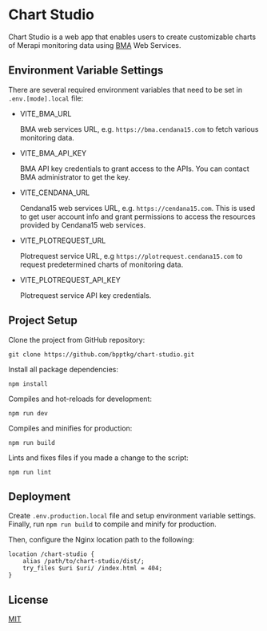 # Chart Studio

Chart Studio is a web app that enables users to create customizable charts of
Merapi monitoring data using [BMA](https://bma.cendana15.com/) Web Services.

## Environment Variable Settings

There are several required environment variables that need to be set in
`.env.[mode].local` file:

- VITE_BMA_URL

  BMA web services URL, e.g. `https://bma.cendana15.com` to fetch various
  monitoring data.

- VITE_BMA_API_KEY

  BMA API key credentials to grant access to the APIs. You can contact BMA
  administrator to get the key.

- VITE_CENDANA_URL

  Cendana15 web services URL, e.g. `https://cendana15.com`. This is used to get
  user account info and grant permissions to access the resources provided by
  Cendana15 web services.

- VITE_PLOTREQUEST_URL

  Plotrequest service URL, e.g `https://plotrequest.cendana15.com` to request
  predetermined charts of monitoring data.

- VITE_PLOTREQUEST_API_KEY

  Plotrequest service API key credentials.

## Project Setup

Clone the project from GitHub repository:

    git clone https://github.com/bpptkg/chart-studio.git

Install all package dependencies:

    npm install

Compiles and hot-reloads for development:

    npm run dev

Compiles and minifies for production:

    npm run build

Lints and fixes files if you made a change to the script:

    npm run lint

## Deployment

Create `.env.production.local` file and setup environment variable settings.
Finally, run `npm run build` to compile and minify for production.

Then, configure the Nginx location path to the following:

    location /chart-studio {
        alias /path/to/chart-studio/dist/;
        try_files $uri $uri/ /index.html = 404;
    }

## License

[MIT](https://github.com/bpptkg/chart-studio/blob/master/LICENSE)

